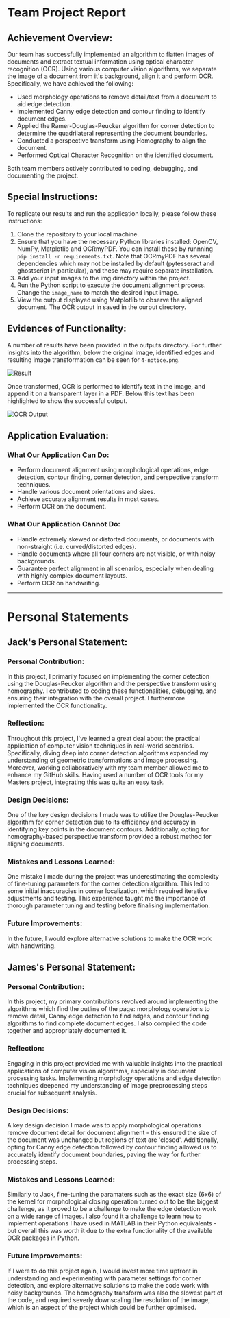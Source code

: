 # Team Project Report

## Achievement Overview:
Our team has successfully implemented an algorithm to flatten images of documents and extract textual information using optical character recognition (OCR). Using various computer vision algorithms, we separate the image of a document from it's background, align it and perform OCR. Specifically, we have achieved the following:

- Used morphology operations to remove detail/text from a document to aid edge detection.
- Implemented Canny edge detection and contour finding to identify document edges.
- Applied the Ramer-Douglas-Peucker algorithm for corner detection to determine the quadrilateral representing the document boundaries.
- Conducted a perspective transform using Homography to align the document.
- Performed Optical Character Recognition on the identified document.

Both team members actively contributed to coding, debugging, and documenting the project.

## Special Instructions:
To replicate our results and run the application locally, please follow these instructions:

1. Clone the repository to your local machine.
2. Ensure that you have the necessary Python libraries installed: OpenCV, NumPy, Matplotlib and OCRmyPDF. You can install these by runnning `pip install -r requirements.txt`. Note that OCRmyPDF has several dependencies which may not be installed by default (pytesseract and ghostscript in particular), and these may require separate installation.
3. Add your input images to the img directory within the project.
4. Run the Python script to execute the document alignment process. Change the `image_name` to match the desired input image.
5. View the output displayed using Matplotlib to observe the aligned document. The OCR output in saved in the ourput directory.

## Evidences of Functionality:

A number of results have been provided in the outputs directory. For further insights into the algorithm, below the original image, identified edges and resulting image transformation can be seen for `4-notice.png`.

![Result](src/Result.png)

Once transformed, OCR is performed to identify text in the image, and append it on a transparent layer in a PDF. Below this text has been highlighted to show the successful output.

![OCR Output](src/OCR_result.png)

## Application Evaluation:
### What Our Application Can Do:
- Perform document alignment using morphological operations, edge detection, contour finding, corner detection, and perspective transform techniques.
- Handle various document orientations and sizes.
- Achieve accurate alignment results in most cases.
- Perform OCR on the document.

### What Our Application Cannot Do:
- Handle extremely skewed or distorted documents, or documents with non-straight (i.e. curved/distorted edges).
- Handle documents where all four corners are not visible, or with noisy backgrounds.
- Guarantee perfect alignment in all scenarios, especially when dealing with highly complex document layouts.
- Perform OCR on handwriting.

---

# Personal Statements

## Jack's Personal Statement:

### Personal Contribution:
In this project, I primarily focused on implementing the corner detection using the Douglas-Peucker algorithm and the perspective transform using homography. I contributed to coding these functionalities, debugging, and ensuring their integration with the overall project. I furthermore implemented the OCR functionality.

### Reflection:
Throughout this project, I've learned a great deal about the practical application of computer vision techniques in real-world scenarios. Specifically, diving deep into corner detection algorithms expanded my understanding of geometric transformations and image processing. Moreover, working collaboratively with my team member allowed me to enhance my GitHub skills. Having used a number of OCR tools for my Masters project, integrating this was quite an easy task.

### Design Decisions:
One of the key design decisions I made was to utilize the Douglas-Peucker algorithm for corner detection due to its efficiency and accuracy in identifying key points in the document contours. Additionally, opting for homography-based perspective transform provided a robust method for aligning documents.

### Mistakes and Lessons Learned:
One mistake I made during the project was underestimating the complexity of fine-tuning parameters for the corner detection algorithm. This led to some initial inaccuracies in corner localization, which required iterative adjustments and testing. This experience taught me the importance of thorough parameter tuning and testing before finalising implementation.

### Future Improvements:
In the future, I would explore alternative solutions to make the OCR work with handwriting.

## James's Personal Statement:

### Personal Contribution:
In this project, my primary contributions revolved around implementing the algorithms which find the outline of the page: morphology operations to remove detail, Canny edge detection to find edges, and contour finding algorithms to find complete document edges. I also compiled the code together and appropriately documented it.

### Reflection:
Engaging in this project provided me with valuable insights into the practical applications of computer vision algorithms, especially in document processing tasks. Implementing morphology operations and edge detection techniques deepened my understanding of image preprocessing steps crucial for subsequent analysis. 

### Design Decisions:
A key design decision I made was to apply morphological operations remove document detail for document alignment - this ensured the size of the document was unchanged but regions of text are 'closed'. Additionally, opting for Canny edge detection followed by contour finding allowed us to accurately identify document boundaries, paving the way for further processing steps.

### Mistakes and Lessons Learned:
Similarly to Jack, fine-tuning the paramaters such as the exact size (6x6) of the kernel for morphological closing operation turned out to be the biggest challenge, as it proved to be a challenge to make the edge detection work on a wide range of images. I also found it a challenge to learn how to implement operations I have used in MATLAB in their Python equivalents - but overall this was worth it due to the extra functionality of the available OCR packages in Python.

### Future Improvements:
If I were to do this project again, I would invest more time upfront in understanding and experimenting with parameter settings for corner detection, and explore alternative solutions to make the code work with noisy backgrounds. The homography transform was also the slowest part of the code, and required severly downscaling the resolution of the image, which is an aspect of the project which could be further optimised.


